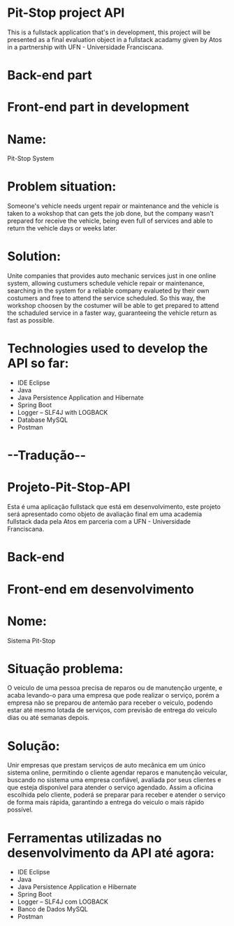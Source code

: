 # Pit-Stop project API
This is a fullstack application that's in development, this project will be presented as a final evaluation object in a
fullstack acadamy given by Atos in a partnership with UFN - Universidade Franciscana.

# Back-end part
# Front-end part in development

# Name:
Pit-Stop System

# Problem situation:
Someone's vehicle needs urgent repair or maintenance and the vehicle is taken to a wokshop that can gets the job done,
but the company wasn't prepared for receive the vehicle, being even full of services and able to return the vehicle
days or weeks later.

# Solution:
Unite companies that provides auto mechanic services just in one online system, allowing custumers
schedule vehicle repair or maintenance, searching in the system for a reliable company evalueted by their own costumers
and free to attend the service scheduled. So this way, the workshop choosen by the costumer will be able to get prepared 
to attend the schaduled service in a faster way, guaranteeing the vehicle return as fast as possible. 

# Technologies used to develop the API so far:
- IDE Eclipse
- Java
- Java Persistence Application and Hibernate
- Spring Boot
- Logger – SLF4J with LOGBACK
- Database MySQL
- Postman


# --Tradução--

# Projeto-Pit-Stop-API
Esta é uma aplicação fullstack que está em desenvolvimento, este projeto será apresentado como objeto de avaliação final em uma
academia fullstack dada pela Atos em parceria com a UFN - Universidade Franciscana.

# Back-end
# Front-end em desenvolvimento

# Nome:
Sistema Pit-Stop

# Situação problema:
O veiculo de uma pessoa precisa de reparos ou de manutenção urgente, e acaba levando-o para uma 
empresa que pode realizar o serviço, porém a empresa não se preparou de antemão para receber o veiculo, podendo estar até mesmo lotada de 
serviços, com previsão de entrega do veiculo dias ou até semanas depois.

# Solução:
Unir empresas que prestam serviços de auto mecânica em um único sistema online, permitindo o cliente 
agendar reparos e manutenção veicular, buscando no sistema uma empresa confiável, avaliada por seus 
clientes e que esteja disponível para atender o serviço agendado.
Assim a oficina escolhida pelo cliente, poderá se preparar para receber e atender o serviço de 
forma mais rápida, garantindo a entrega do veiculo o mais rápido possível.

# Ferramentas utilizadas no desenvolvimento da API até agora:
- IDE Eclipse
- Java
- Java Persistence Application e Hibernate
- Spring Boot
- Logger – SLF4J com LOGBACK
- Banco de Dados MySQL
- Postman
